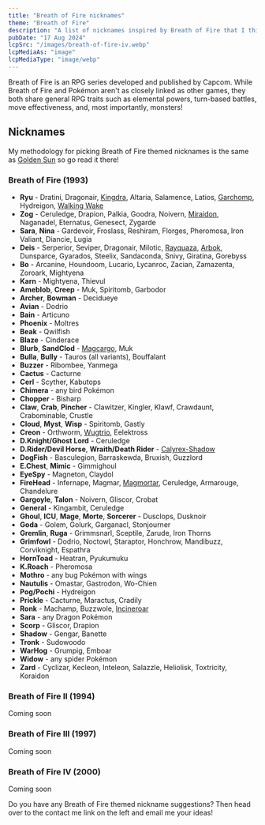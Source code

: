 ```yaml
---
title: "Breath of Fire nicknames"
theme: "Breath of Fire"
description: "A list of nicknames inspired by Breath of Fire that I think would work well with Pokémon."
pubDate: "17 Aug 2024"
lcpSrc: "/images/breath-of-fire-iv.webp"
lcpMediaAs: "image"
lcpMediaType: "image/webp"
---
```


Breath of Fire is an RPG series developed and published by Capcom. While Breath of Fire and Pokémon aren't as closely linked as other games, they both share general RPG traits such as elemental powers, turn-based battles, move effectiveness, and, most importantly, monsters!

## Nicknames

My methodology for picking Breath of Fire themed nicknames is the same as [Golden Sun](/nicknames/themes/golden-sun/) so go read it there!

### Breath of Fire (1993)

* **Ryu** - Dratini, Dragonair, [Kingdra](/nicknames/kingdra/), Altaria, Salamence, Latios, [Garchomp](/nicknames/garchomp/), Hydreigon, [Walking Wake](/nicknames/walking-wake/)
* **Zog** - Ceruledge, Drapion, Palkia, Goodra, Noivern, [Miraidon](/nicknames/miraidon/), Naganadel, Eternatus, Genesect, Zygarde
* **Sara**, **Nina** - Gardevoir, Froslass, Reshiram, Florges, Pheromosa, Iron Valiant, Diancie, Lugia
* **Deis** - Serperior, Seviper, Dragonair, Milotic, [Rayquaza](/nicknames/rayquaza/), [Arbok](/nicknames/arbok/), Dunsparce, Gyarados, Steelix, Sandaconda, Snivy, Giratina, Gorebyss
* **Bo** - Arcanine, Houndoom, Lucario, Lycanroc, Zacian, Zamazenta, Zoroark, Mightyena
* **Karn** - Mightyena, Thievul
* **Ameblob**, **Creep** - Muk, Spiritomb, Garbodor
* **Archer**, **Bowman** - Decidueye
* **Avian** - Dodrio
* **Bain** - Articuno
* **Phoenix** - Moltres
* **Beak** - Qwilfish
* **Blaze** - Cinderace
* **Blurb**, **SandClod** - [Magcargo](/nicknames/magcargo/), Muk
* **Bulla**, **Bully** - Tauros (all variants), Bouffalant
* **Buzzer** - Ribombee, Yanmega
* **Cactus** - Cacturne
* **Cerl** - Scyther, Kabutops
* **Chimera** - any bird Pokémon
* **Chopper** - Bisharp
* **Claw**, **Crab**, **Pincher** - Clawitzer, Kingler, Klawf, Crawdaunt, Crabominable, Crustle
* **Cloud**, **Myst**, **Wisp** - Spiritomb, Gastly
* **Creon** - Orthworm, [Wugtrio](/nicknames/wugtrio/), Eelektross
* **D.Knight/Ghost Lord** - Ceruledge
* **D.Rider/Devil Horse**, **Wraith/Death Rider** - [Calyrex-Shadow](/nicknames/shadow-rider-calyrex/)
* **DogFish** - Basculegion, Barraskewda, Bruxish, Guzzlord
* **E.Chest**, **Mimic** - Gimmighoul
* **EyeSpy** - Magneton, Claydol
* **FireHead** - Infernape, Magmar, [Magmortar](/nicknames/magmortar/), Ceruledge, Armarouge, Chandelure
* **Gargoyle**, **Talon** - Noivern, Gliscor, Crobat
* **General** - Kingambit, Ceruledge
* **Ghoul**, **ICU**, **Mage**, **Morte**, **Sorcerer** - Dusclops, Dusknoir
* **Goda** - Golem, Golurk, Garganacl, Stonjourner
* **Gremlin**, **Ruga** - Grimmsnarl, Sceptile, Zarude, Iron Thorns
* **Grimfowl** - Dodrio, Noctowl, Staraptor, Honchrow, Mandibuzz, Corviknight, Espathra
* **HornToad** - Heatran, Pyukumuku
* **K.Roach** - Pheromosa
* **Mothro** - any bug Pokémon with wings
* **Nautulis** - Omastar, Gastrodon, Wo-Chien
* **Pog/Pochi** - Hydreigon
* **Prickle** - Cacturne, Maractus, Cradily
* **Ronk** - Machamp, Buzzwole, [Incineroar](/nicknames/incineroar/)
* **Sara** - any Dragon Pokémon
* **Scorp** - Gliscor, Drapion
* **Shadow** - Gengar, Banette
* **Tronk** - Sudowoodo
* **WarHog** - Grumpig, Emboar
* **Widow** - any spider Pokémon
* **Zard** - Cyclizar, Kecleon, Inteleon, Salazzle, Heliolisk, Toxtricity, Koraidon

### Breath of Fire II (1994)

Coming soon

### Breath of Fire III (1997)

Coming soon

### Breath of Fire IV (2000)

Coming soon

Do you have any Breath of Fire themed nickname suggestions? Then head over to the contact me link on the left and email me your ideas!